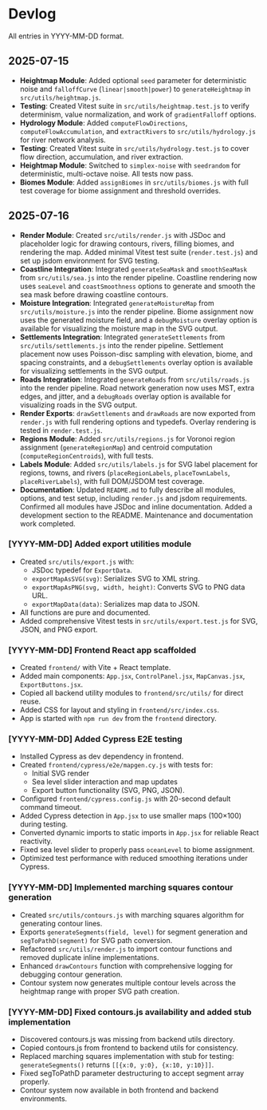 # Devlog
All entries in YYYY-MM-DD format.

## 2025-07-15
- **Heightmap Module**: Added optional `seed` parameter for deterministic noise and `falloffCurve` (`linear|smooth|power`) to `generateHeightmap` in `src/utils/heightmap.js`.
- **Testing**: Created Vitest suite in `src/utils/heightmap.test.js` to verify determinism, value normalization, and work of `gradientFalloff` options.
- **Hydrology Module**: Added `computeFlowDirections`, `computeFlowAccumulation`, and `extractRivers` to `src/utils/hydrology.js` for river network analysis.
- **Testing**: Created Vitest suite in `src/utils/hydrology.test.js` to cover flow direction, accumulation, and river extraction.
- **Heightmap Module**: Switched to `simplex-noise` with `seedrandom` for deterministic, multi-octave noise. All tests now pass.
- **Biomes Module**: Added `assignBiomes` in `src/utils/biomes.js` with full test coverage for biome assignment and threshold overrides.

## 2025-07-16
- **Render Module**: Created `src/utils/render.js` with JSDoc and placeholder logic for drawing contours, rivers, filling biomes, and rendering the map. Added minimal Vitest test suite (`render.test.js`) and set up jsdom environment for SVG testing.
- **Coastline Integration**: Integrated `generateSeaMask` and `smoothSeaMask` from `src/utils/sea.js` into the render pipeline. Coastline rendering now uses `seaLevel` and `coastSmoothness` options to generate and smooth the sea mask before drawing coastline contours.
- **Moisture Integration**: Integrated `generateMoistureMap` from `src/utils/moisture.js` into the render pipeline. Biome assignment now uses the generated moisture field, and a `debugMoisture` overlay option is available for visualizing the moisture map in the SVG output.
- **Settlements Integration**: Integrated `generateSettlements` from `src/utils/settlements.js` into the render pipeline. Settlement placement now uses Poisson-disc sampling with elevation, biome, and spacing constraints, and a `debugSettlements` overlay option is available for visualizing settlements in the SVG output.
- **Roads Integration**: Integrated `generateRoads` from `src/utils/roads.js` into the render pipeline. Road network generation now uses MST, extra edges, and jitter, and a `debugRoads` overlay option is available for visualizing roads in the SVG output.
- **Render Exports**: `drawSettlements` and `drawRoads` are now exported from `render.js` with full rendering options and typedefs. Overlay rendering is tested in `render.test.js`.
- **Regions Module**: Added `src/utils/regions.js` for Voronoi region assignment (`generateRegionMap`) and centroid computation (`computeRegionCentroids`), with full tests.
- **Labels Module**: Added `src/utils/labels.js` for SVG label placement for regions, towns, and rivers (`placeRegionLabels`, `placeTownLabels`, `placeRiverLabels`), with full DOM/JSDOM test coverage.
- **Documentation**: Updated `README.md` to fully describe all modules, options, and test setup, including `render.js` and jsdom requirements. Confirmed all modules have JSDoc and inline documentation. Added a development section to the README. Maintenance and documentation work completed.

### [YYYY-MM-DD] Added export utilities module
- Created `src/utils/export.js` with:
  - JSDoc typedef for `ExportData`.
  - `exportMapAsSVG(svg)`: Serializes SVG to XML string.
  - `exportMapAsPNG(svg, width, height)`: Converts SVG to PNG data URL.
  - `exportMapData(data)`: Serializes map data to JSON.
- All functions are pure and documented.
- Added comprehensive Vitest tests in `src/utils/export.test.js` for SVG, JSON, and PNG export.

### [YYYY-MM-DD] Frontend React app scaffolded
- Created `frontend/` with Vite + React template.
- Added main components: `App.jsx`, `ControlPanel.jsx`, `MapCanvas.jsx`, `ExportButtons.jsx`.
- Copied all backend utility modules to `frontend/src/utils/` for direct reuse.
- Added CSS for layout and styling in `frontend/src/index.css`.
- App is started with `npm run dev` from the `frontend` directory.

### [YYYY-MM-DD] Added Cypress E2E testing
- Installed Cypress as dev dependency in frontend.
- Created `frontend/cypress/e2e/mapgen.cy.js` with tests for:
  - Initial SVG render
  - Sea level slider interaction and map updates
  - Export button functionality (SVG, PNG, JSON).
- Configured `frontend/cypress.config.js` with 20-second default command timeout.
- Added Cypress detection in `App.jsx` to use smaller maps (100×100) during testing.
- Converted dynamic imports to static imports in `App.jsx` for reliable React reactivity.
- Fixed sea level slider to properly pass `oceanLevel` to biome assignment.
- Optimized test performance with reduced smoothing iterations under Cypress.

### [YYYY-MM-DD] Implemented marching squares contour generation
- Created `src/utils/contours.js` with marching squares algorithm for generating contour lines.
- Exports `generateSegments(field, level)` for segment generation and `segToPathD(segment)` for SVG path conversion.
- Refactored `src/utils/render.js` to import contour functions and removed duplicate inline implementations.
- Enhanced `drawContours` function with comprehensive logging for debugging contour generation.
- Contour system now generates multiple contour levels across the heightmap range with proper SVG path creation.

### [YYYY-MM-DD] Fixed contours.js availability and added stub implementation
- Discovered contours.js was missing from backend utils directory.
- Copied contours.js from frontend to backend utils for consistency.
- Replaced marching squares implementation with stub for testing: `generateSegments()` returns `[[{x:0, y:0}, {x:10, y:10}]]`.
- Fixed segToPathD parameter destructuring to accept segment array properly.
- Contour system now available in both frontend and backend environments.

<!-- Add future entries here as tasks progress --> 
